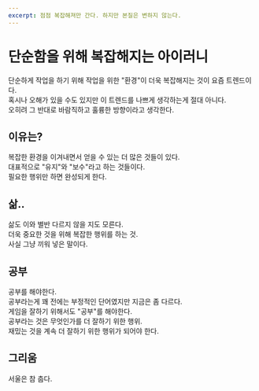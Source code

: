 ```yaml
---
excerpt: 점점 복잡해져만 간다. 하지만 본질은 변하지 않는다.
---
```

# 단순함을 위해 복잡해지는 아이러니
단순하게 작업을 하기 위해 작업을 위한 "환경"이 더욱 복잡해지는 것이 요즘 트렌드이다.  
혹시나 오해가 있을 수도 있지만 이 트렌드를 나쁘게 생각하는게 절대 아니다.  
오히려 그 반대로 바람직하고 훌륭한 방향이라고 생각한다.

## 이유는?
복잡한 환경을 이겨내면서 얻을 수 있는 더 많은 것들이 있다.  
대표적으로 "유지"와 "보수"라고 하는 것들이다.  
필요한 행위만 하면 완성되게 한다.  

## 삶..
삶도 이와 별반 다르지 않을 지도 모른다.  
더욱 중요한 것을 위해 복잡한 행위를 하는 것.  
사실 그냥 끼워 넣은 말이다.

## 공부
공부를 해야한다.  
공부라는게 꽤 전에는 부정적인 단어였지만 지금은 좀 다르다.  
게임을 잘하기 위해서도 "공부"를 해야한다.  
공부라는 것은 무엇인가를 더 잘하기 위한 행위.  
재밌는 것을 계속 더 잘하기 위한 행위가 되어야 한다.  

## 그리움
서울은 참 춥다.  

